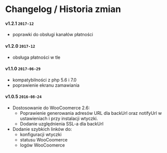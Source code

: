 # Changelog / Historia zmian

#### v1.2.1 `2017-12`
- poprawki do obsługi kanałów płatności

#### v1.2.0 `2017-12`
- obsługa płatności w tle


#### v1.1.0 `2017-06-29`
- kompatybilności z php 5.6 i 7.0
- poprawienie ekranu zamawiania


#### v1.0.5 `2016-08-24`
- Dostosowanie do WooCoomerce 2.6:
	- Poprawienie generowania adresów URL dla backUrl oraz notifyUrl w ustawieniach i przy instalacji wtyczki.
	- Dodanie uzględnienia SSL-a dla backUrl
- Dodanie szybkich linków do:
	- konfiguracji wtyczki
	- statusu WooCoomerce
	- logów WooCoomerce
